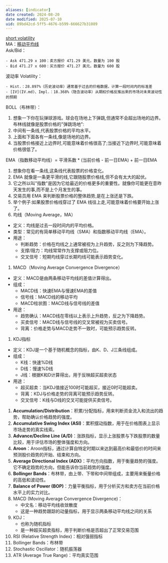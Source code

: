 ```yaml
---
aliases: [indicator]
date created: 2024-08-20
date modified: 2025-07-10
uid: 89bd42cd-5ff5-4676-b599-666627b31089
---
```


[short volatility](short%20volatility.md)  
MA：[移动平均线](移动平均线.md)  
Ask/Bid：

    - Ask 471.29 x 100：卖方报价 471.29 美元，数量为 100 股  
    - Bid 471.27 x 600：买方报价 471.27 美元，数量为 600 股  

波动率 Volatility：

    - Hist.：28.897%（历史波动率）通常基于过去的价格数据，计算一段时间内的标准差  
    - [IV](IV.md)、Impl.：18.368%（隐含波动率）从期权价格反推出来的市场对未来波动性的预期

BOLL（布林带）：

1. 想象一下你在玩弹球游戏。球会在场地上下弹跳,但通常不会超出场地的边界。布林线就像是股票价格的"弹跳场地":
2. 中间有一条线,代表股票价格的平均水平。
3. 上面和下面各有一条线,像是场地的边界。
4. 当股票价格接近上边界时,可能意味着价格很高了;当接近下边界时,可能意味着价格很低了。

EMA（指数移动平均线）= 平滑系数 * (当前价格 - 前一日EMA) + 前一日EMA

1. 想象你在看一条线,这条线代表股票的价格变化。
2. EMA 就像是一条更平滑的线,它跟随股票价格线,但不会有太大的起伏。
3. 它之所以叫"指数"是因为它给最近的价格更多的重要性。就像你可能更在意昨天发生的事,而不是上个月发生的事。
4. 交易员用 EMA 来判断股票价格的整体趋势,是在上涨还是下跌。
5. 举个例子:如果股票价格线穿过了 EMA 线往上走,可能意味着价格要开始上涨了。
6. 均线（Moving Average，MA）
- 定义：均线是过去一段时间内的平均价格。
- 类型：常见的有简单移动平均线（SMA）和指数移动平均线（EMA）。
- 用途：
    - 判断趋势：价格在均线之上通常被视为上升趋势，反之则为下降趋势。
    - 支撑/阻力：均线常常作为支撑或阻力位。
    - 交叉信号：短期均线穿过长期均线可能表示趋势变化。

1. MACD（Moving Average Convergence Divergence）
- 定义：MACD是由两条移动平均线的差值计算得出。
- 组成：
    - MACD线：快速EMA与慢速EMA的差值
    - 信号线：MACD线的移动平均
    - MACD柱状图：MACD线与信号线的差值
- 用途：
    - 趋势确认：MACD线在零线以上表示上升趋势，反之为下降趋势。
    - 买卖信号：MACD线与信号线的交叉常被视为买卖信号。
    - 背离：价格走势与MACD走势不一致时，可能预示趋势反转。

1. KDJ指标
- 定义：KDJ是一个基于随机概念的指标，由K、D、J三条线组成。
- 组成：
    - K线：快速%D线
    - D线：慢速%D线
    - J线：根据K和D计算得出，用于反映超买超卖状态
- 用途：
    - 超买超卖：当KDJ值接近100时可能超买，接近0时可能超卖。
    - 背离：KDJ与价格走势的背离可能预示趋势反转。
    - 交叉信号：K线与D线的交叉可能提供买卖信号。




1. **Accumulation/Distribution**：积累/分配指标，用来判断资金流入和流出的趋势，帮助确认价格趋势的强度。
2. **Accumulative Swing Index (ASI)**：累积摆动指数，用于在价格图表上显示市场走势的真实线索。
3. **Advance/Decline Line (A/D)**：涨跌指标，显示上涨股票与下跌股票的数量比较，用于评估市场的整体强度和方向。
4. **Aroon**：Aroon指标，通过计算自特定时期以来达到最高价和最低价的时间来预测股价趋势的开始、结束和方向。
5. **Average Directional Index (ADX)**：平均方向指数，用于衡量趋势的强度。它不确定趋势的方向，但能告诉你当前趋势的强度。
6. **Bollinger Bands**：布林带，由上带、下带和中间带组成，主要用来衡量价格的高低和波动性。
7. **Balance of Power (BOP)**：力量平衡指标，用于分析买方和卖方在当前价格水平上的实力对比。
8. MACD (Moving Average Convergence Divergence)：
    - 中文名：移动平均线收敛散度
    - 这是一种趋势跟踪的动量指标，用于显示两条移动平均线之间的关系
9. KDJ：
    - 也称为随机指标
    - 是一种超买超卖指标，用于判断价格是否超出了正常交易范围
10. RSI (Relative Strength Index)：相对强弱指标
11. Bollinger Bands：布林带
12. Stochastic Oscillator：随机振荡器
13. ATR (Average True Range)：平均真实范围
